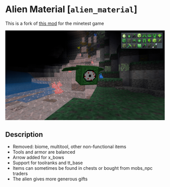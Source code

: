 # Alien Material [`alien_material`]

This is a fork of [this mod](https://gitlab.com/debiankaios/alien_material) for the minetest game

![Preview](./screenshot.png)

## Description

* Removed: biome, multitool, other non-functional items
* Tools and armor are balanced
* Arrow added for x_bows
* Support for toolranks and tt_base
* Items can sometimes be found in chests or bought from mobs_npc traders
* The alien gives more generous gifts
